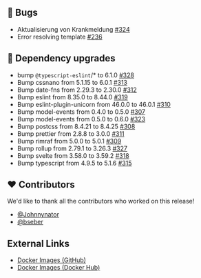 ## 🐞 Bugs

- Aktualisierung von Krankmeldung [#324](https://github.com/urlaubsverwaltung/zeiterfassung/issues/324)
- Error resolving template [#236](https://github.com/urlaubsverwaltung/zeiterfassung/issues/236)

## 🔨 Dependency upgrades

- bump `@typescript-eslint`/* to 6.1.0 [#328](https://github.com/urlaubsverwaltung/zeiterfassung/pull/328)
- Bump cssnano from 5.1.15 to 6.0.1 [#313](https://github.com/urlaubsverwaltung/zeiterfassung/pull/313)
- Bump date-fns from 2.29.3 to 2.30.0 [#312](https://github.com/urlaubsverwaltung/zeiterfassung/pull/312)
- Bump eslint from 8.35.0 to 8.44.0 [#319](https://github.com/urlaubsverwaltung/zeiterfassung/pull/319)
- Bump eslint-plugin-unicorn from 46.0.0 to 46.0.1 [#310](https://github.com/urlaubsverwaltung/zeiterfassung/pull/310)
- Bump model-events from 0.4.0 to 0.5.0 [#307](https://github.com/urlaubsverwaltung/zeiterfassung/pull/307)
- Bump model-events from 0.5.0 to 0.6.0 [#323](https://github.com/urlaubsverwaltung/zeiterfassung/pull/323)
- Bump postcss from 8.4.21 to 8.4.25 [#308](https://github.com/urlaubsverwaltung/zeiterfassung/pull/308)
- Bump prettier from 2.8.8 to 3.0.0 [#311](https://github.com/urlaubsverwaltung/zeiterfassung/pull/311)
- Bump rimraf from 5.0.0 to 5.0.1 [#309](https://github.com/urlaubsverwaltung/zeiterfassung/pull/309)
- Bump rollup from 2.79.1 to 3.26.3 [#327](https://github.com/urlaubsverwaltung/zeiterfassung/pull/327)
- Bump svelte from 3.58.0 to 3.59.2 [#318](https://github.com/urlaubsverwaltung/zeiterfassung/pull/318)
- Bump typescript from 4.9.5 to 5.1.6 [#315](https://github.com/urlaubsverwaltung/zeiterfassung/pull/315)

## ❤️ Contributors

We'd like to thank all the contributors who worked on this release!

- [@Johnnynator](https://github.com/Johnnynator)
- [@bseber](https://github.com/bseber)
## External Links

- [Docker Images (GitHub)](https://github.com/urlaubsverwaltung/zeiterfassung/pkgs/container/zeiterfassung%2Fzeiterfassung)
- [Docker Images (Docker Hub)](https://hub.docker.com/r/urlaubsverwaltung/zeiterfassung)
